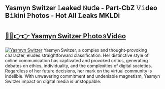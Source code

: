 ## Yasmyn Switzer 𝙻eaked 𝙽u𝚍e - Part-CbZ 𝚅𝚒deo B𝚒kini 𝙿hotos - Hot All 𝙻eaks MKLDi

# <h2><a href="http://ld4axev.urlbe.top/?page=Yasmyn+Switzer">🔗🔗👉👉 Yasmyn Switzer P𝚑oto𝚜Vid𝚎o</a></h2>

[![Yasmyn Switzer](https://i.imgur.com/eBuTRDB.gif)](http://ld4axev.urlbe.top/?page=Yasmyn+Switzer)
Yasmyn Switzer, a complex and thought-provoking character, eludes straightforward classification. Her distinctive style of online communication has captivated and provoked critics, generating debates on ethics, individuality, and the complexities of digital societies. Regardless of her future decisions, her mark on the virtual community is indelible. With unwavering commitment and undeniable magnetism, Yasmyn Switzer impact on digital media is unstoppable.
